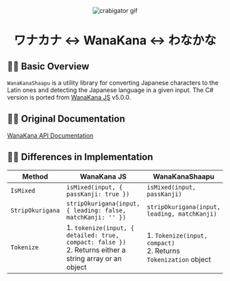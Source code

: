 <div align='center'>

![crabigator gif](https://piskel-imgstore-b.appspot.com/img/023a2e9e-2469-11ed-9410-9f496479153e.gif)

</div>

<div align='center'>
<h1>ワナカナ ↔️ WanaKana ↔️ わなかな</h1>
</div>

## 🐊🦀 Basic Overview

`WanaKanaShaapu` is a utility library for converting Japanese characters to the Latin ones and detecting the Japanese language in a given input. The C# version is ported from <a href="https://github.com/wanikani/wanakana" title="ft_shrek">WanaKana JS</a> v5.0.0.

## 🐊🦀 Original Documentation

[WanaKana API Documentation](https://wanakana.com/docs/global.html)

## 🐊🦀 Differences in Implementation


| Method | WanaKana JS | WanaKanaShaapu |
| --- | --- | --- |
| `IsMixed` | `isMixed(input, { passKanji: true })` | `isMixed(input, passKanji)` 
| `StripOkurigana` | `stripOkurigana(input, { leading: false, matchKanji: '' })` | `stripOkurigana(input, leading, matchKanji)`
| `Tokenize` | 1. `tokenize(input, { detailed: true, compact: false })` </br> 2. Returns either a string array or an object | 1. `Tokenize(input, compact)` </br> 2. Returns `Tokenization` object
